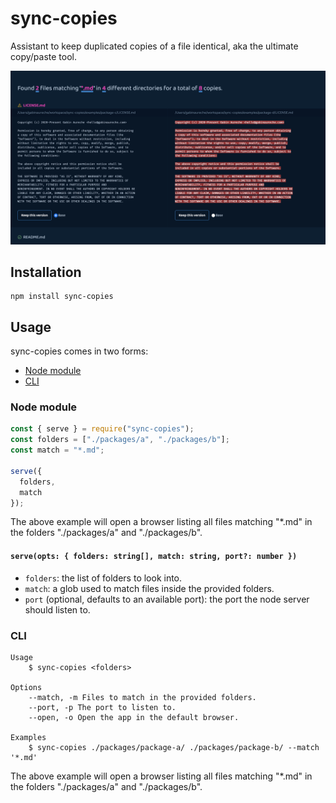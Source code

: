 # sync-copies

Assistant to keep duplicated copies of a file identical, aka the ultimate copy/paste tool.

![](screenshot.png)

## Installation

```
npm install sync-copies
```

## Usage

sync-copies comes in two forms:

- [Node module](#node-module)
- [CLI](#cli)

### Node module

```js
const { serve } = require("sync-copies");
const folders = ["./packages/a", "./packages/b"];
const match = "*.md";

serve({
  folders,
  match
});
```

The above example will open a browser listing all files matching "\*.md" in the folders "./packages/a" and "./packages/b".

#### `serve(opts: { folders: string[], match: string, port?: number })`

- `folders`: the list of folders to look into.
- `match`: a glob used to match files inside the provided folders.
- `port` (optional, defaults to an available port): the port the node server should listen to.

### CLI

```
Usage
    $ sync-copies <folders>

Options
    --match, -m Files to match in the provided folders.
    --port, -p The port to listen to.
    --open, -o Open the app in the default browser.

Examples
    $ sync-copies ./packages/package-a/ ./packages/package-b/ --match '*.md'
```

The above example will open a browser listing all files matching "\*.md" in the folders "./packages/a" and "./packages/b".
